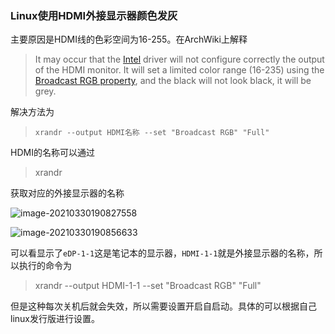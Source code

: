 ### Linux使用HDMI外接显示器颜色发灰

主要原因是HDMI线的色彩空间为16-255。在ArchWiki上解释

> It may occur that the [Intel](https://wiki.archlinux.org/index.php/Intel) driver will not configure correctly the output of the HDMI monitor. It will set a limited color range (16-235) using the [Broadcast RGB property](https://patchwork.kernel.org/patch/1972181/), and the black will not look black, it will be grey.

解决方法为

> ```
> xrandr --output HDMI名称 --set "Broadcast RGB" "Full"
> ```

HDMI的名称可以通过

> xrandr

获取对应的外接显示器的名称

![image-20210330190827558](https://cdn.jsdelivr.net/gh/liaoxianfu/blogimg/data/image-20210330190827558.png)

![image-20210330190856633](https://cdn.jsdelivr.net/gh/liaoxianfu/blogimg/data/image-20210330190856633.png)

可以看显示了`eDP-1-1`这是笔记本的显示器，`HDMI-1-1`就是外接显示器的名称，所以执行的命令为

> xrandr --output HDMI-1-1 --set "Broadcast RGB" "Full"

但是这种每次关机后就会失效，所以需要设置开启自启动。具体的可以根据自己linux发行版进行设置。



